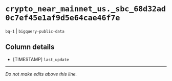 # `crypto_near_mainnet_us._sbc_68d32ad0c7ef45e1af9d5e64cae46f7e`
`bq-1` | `bigquery-public-data`

## Column details
* [TIMESTAMP] `last_update`

-------------------------------------------------------------------------------
*Do not make edits above this line.*

